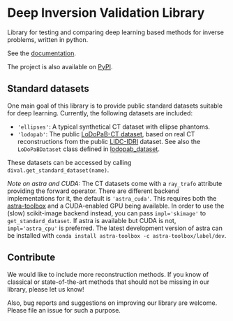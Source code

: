 # Deep Inversion Validation Library

Library for testing and comparing deep learning based methods for inverse
problems, written in python.

See the [documentation](https://jleuschn.github.io/docs.dival/).

The project is also available on [PyPI](https://pypi.org/project/dival/).

## Standard datasets

One main goal of this library is to provide public standard datasets suitable
for deep learning.
Currently, the following datasets are included:

* ``'ellipses'``:
    A typical synthetical CT dataset with ellipse phantoms.
* ``'lodopab'``:
    The public [LoDoPaB-CT dataset](https://doi.org/10.5281/zenodo.3384092),
    based on real CT reconstructions from the public
    [LIDC-IDRI](https://wiki.cancerimagingarchive.net/display/Public/LIDC-IDRI)
    dataset. See also the ``LoDoPaBDataset`` class defined in
    [lodopab_dataset](https://github.com/jleuschn/dival/blob/master/dival/datasets/lodopab_dataset.py).

These datasets can be accessed by calling ``dival.get_standard_dataset(name)``.

*Note on astra and CUDA:* The CT datasets come with a ``ray_trafo`` attribute providing
the forward operator.
There are different backend implementations for it, the default is ``'astra_cuda'``.
This requires both the [astra-toolbox](https://www.astra-toolbox.com/) and
a CUDA-enabled GPU being available.
In order to use the (slow) scikit-image backend instead, you can pass ``impl='skimage'`` to ``get_standard_dataset``. If astra is
available but CUDA is not, ``impl='astra_cpu'`` is preferred.
The latest development version of astra can be installed with
``conda install astra-toolbox -c astra-toolbox/label/dev``.

## Contribute

We would like to include more reconstruction methods. If you know of classical
or state-of-the-art methods that should not be missing in our library, please
let us know!

Also, bug reports and suggestions on improving our library are welcome.
Please file an issue for such a purpose.
